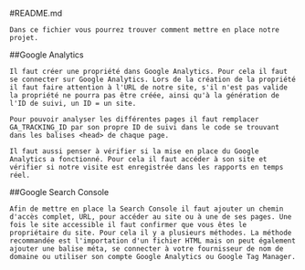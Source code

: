 #README.md

    Dans ce fichier vous pourrez trouver comment mettre en place notre projet.

##Google Analytics

    Il faut créer une propriété dans Google Analytics. Pour cela il faut se connecter sur Google Analytics. Lors de la création de la propriété il faut faire attention à l'URL de notre site, s'il n'est pas valide la propriété ne pourra pas être créée, ainsi qu'à la génération de l'ID de suivi, un ID = un site.

    Pour pouvoir analyser les différentes pages il faut remplacer GA_TRACKING_ID par son propre ID de suivi dans le code se trouvant dans les balises <head> de chaque page.

    Il faut aussi penser à vérifier si la mise en place du Google Analytics a fonctionné. Pour cela il faut accéder à son site et vérifier si notre visite est enregistrée dans les rapports en temps réel.

##Google Search Console

    Afin de mettre en place la Search Console il faut ajouter un chemin d'accès complet, URL, pour accéder au site ou à une de ses pages. Une fois le site accessible il faut confirmer que vous êtes le propriétaire du site. Pour cela il y a plusieurs méthodes. La méthode recommandée est l'importation d'un fichier HTML mais on peut également ajouter une balise méta, se connecter à votre fournisseur de nom de domaine ou utiliser son compte Google Analytics ou Google Tag Manager.
